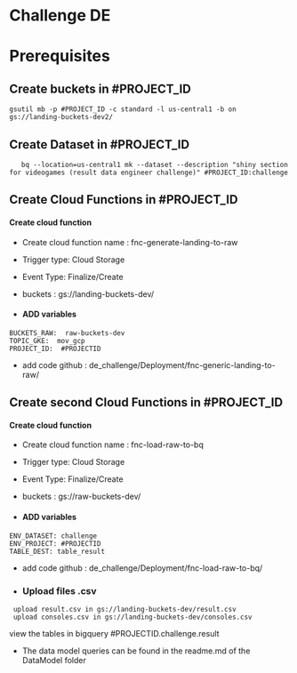 # Challenge DE

# Prerequisites

## Create buckets in #PROJECT_ID

```
gsutil mb -p #PROJECT_ID -c standard -l us-central1 -b on gs://landing-buckets-dev2/
```

## Create Dataset in #PROJECT_ID
```
   bq --location=us-central1 mk --dataset --description "shiny section for videogames (result data engineer challenge)" #PROJECT_ID:challenge
```

## Create Cloud Functions in #PROJECT_ID

#### Create cloud function
+ Create cloud function name : fnc-generate-landing-to-raw
+ Trigger type:  Cloud Storage
+ Event Type: Finalize/Create
+ buckets : gs://landing-buckets-dev/

+ #### ADD variables
```
BUCKETS_RAW:  raw-buckets-dev
TOPIC_GKE:  mov_gcp
PROJECT_ID:  #PROJECTID
```
+ add code github : de_challenge/Deployment/fnc-generic-landing-to-raw/

## Create second Cloud Functions in #PROJECT_ID

#### Create cloud function
+ Create cloud function name : fnc-load-raw-to-bq
+ Trigger type:  Cloud Storage
+ Event Type: Finalize/Create
+ buckets : gs://raw-buckets-dev/

+ #### ADD variables
```
ENV_DATASET: challenge
ENV_PROJECT: #PROJECTID
TABLE_DEST: table_result
```
+ add code github : de_challenge/Deployment/fnc-load-raw-to-bq/


* ### Upload files .csv
```
 upload result.csv in gs://landing-buckets-dev/result.csv
 upload consoles.csv in gs://landing-buckets-dev/consoles.csv
```

view the tables in bigquery  #PROJECTID.challenge.result

+ The data model queries can be found in the readme.md of the DataModel folder
